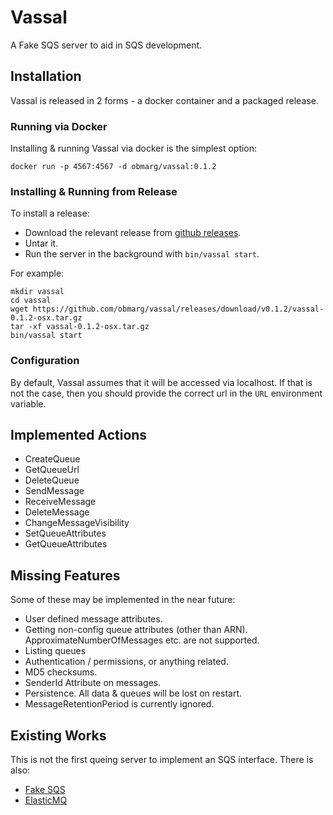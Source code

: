 # Vassal

A Fake SQS server to aid in SQS development.

## Installation

Vassal is released in 2 forms - a docker container and a packaged release.

### Running via Docker

Installing & running Vassal via docker is the simplest option:

    docker run -p 4567:4567 -d obmarg/vassal:0.1.2

### Installing & Running from Release

To install a release:

- Download the relevant release from [github
  releases](https://github.com/obmarg/vassal/releases).
- Untar it.
- Run the server in the background with `bin/vassal start`.

For example:

    mkdir vassal
    cd vassal
    wget https://github.com/obmarg/vassal/releases/download/v0.1.2/vassal-0.1.2-osx.tar.gz
    tar -xf vassal-0.1.2-osx.tar.gz
    bin/vassal start

### Configuration

By default, Vassal assumes that it will be accessed via localhost.  If that is
not the case, then you should provide the correct url in the `URL` environment
variable.

## Implemented Actions

- CreateQueue
- GetQueueUrl
- DeleteQueue
- SendMessage
- ReceiveMessage
- DeleteMessage
- ChangeMessageVisibility
- SetQueueAttributes
- GetQueueAttributes

## Missing Features

Some of these may be implemented in the near future:

- User defined message attributes.
- Getting non-config queue attributes (other than ARN).
  ApproximateNumberOfMessages etc. are not supported.
- Listing queues
- Authentication / permissions, or anything related.
- MD5 checksums.
- SenderId Attribute on messages.
- Persistence.  All data & queues will be lost on restart.
- MessageRetentionPeriod is currently ignored.

## Existing Works

This is not the first queing server to implement an SQS interface.  There is
also:

- [Fake SQS](https://github.com/iain/fake_sqs)
- [ElasticMQ](https://github.com/adamw/elasticmq)
